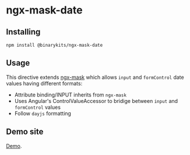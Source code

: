 # ngx-mask-date

## Installing

    npm install @binarykits/ngx-mask-date

## Usage

This directive extends [ngx-mask](https://github.com/JsDaddy/ngx-mask) which allows `input` and `formControl` date values having different formats:

- Attribute binding/INPUT inherits from `ngx-mask`
- Uses Angular's ControlValueAccessor to bridige between `input` and `formControl` values
- Follow `dayjs` formatting


## Demo site

[Demo](https://stackblitz.com/edit/angular-material-date-5srxwu?file=src/app/app.component.html).
